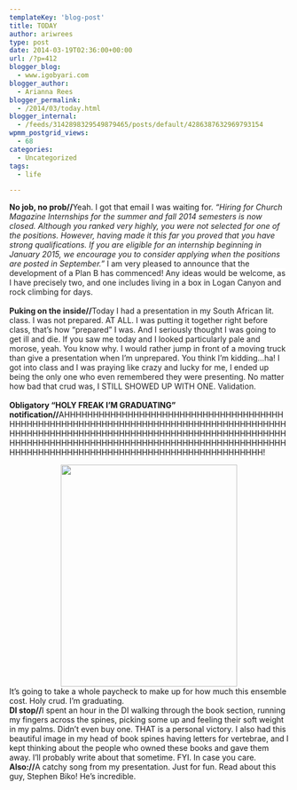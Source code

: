 ```yaml
---
templateKey: 'blog-post'
title: TODAY
author: ariwrees
type: post
date: 2014-03-19T02:36:00+00:00
url: /?p=412
blogger_blog:
  - www.igobyari.com
blogger_author:
  - Arianna Rees
blogger_permalink:
  - /2014/03/today.html
blogger_internal:
  - /feeds/3142898329549879465/posts/default/4286387632969793154
wpmm_postgrid_views:
  - 68
categories:
  - Uncategorized
tags:
  - life

---
```

<div dir="ltr" style="text-align: left;">
  <b>No job, no prob//</b>Yeah. I got that email I was waiting for. <span style="font-family: inherit;"><i>&#8220;</i><span style="background-color: white; color: #222222;"><i>Hiring for Church Magazine Internships for the summer and fall 2014 semesters is now closed. Although you ranked very highly, you were not selected for one of the positions. However, having made it this far you proved that you have strong qualifications. If you are eligible for an internship beginning in January 2015, we encourage you to consider applying when the positions are posted in September.&#8221;&nbsp;</i></span></span><span style="background-color: white; color: #222222;">I am very pleased to announce that the development of a Plan B has commenced! Any ideas would be welcome, as I have precisely two, and one includes living in a box in Logan Canyon and rock climbing for days.&nbsp;</span><br /><span style="background-color: white; color: #222222;"><br /></span><span style="color: #222222;"><span style="background-color: white;"><b>Puking on the inside//</b>Today I had a presentation in my South African lit. class. I was not prepared. AT ALL. I was putting it together right before class, that&#8217;s how &#8220;prepared&#8221; I was.&nbsp;</span></span><span style="background-color: white; color: #222222;">And I seriously thought I was going to get ill and die.</span><span style="background-color: white; color: #222222;">&nbsp;If you saw me today and I looked particularly pale and morose, yeah. You know why. I would rather jump in front of a moving truck than give a presentation when I&#8217;m unprepared. You think I&#8217;m kidding&#8230;ha! I got into class and I was praying like crazy and lucky for me, I ended up being the only one who even remembered they were presenting. No matter how bad that crud was, I STILL SHOWED UP WITH ONE. Validation.&nbsp;</span><br /><span style="font-family: inherit;"><span style="background-color: white; color: #222222;"><br /></span></span><b>Obligatory &#8220;HOLY FREAK I&#8217;M GRADUATING&#8221; notification//</b>AHHHHHHHHHHHHHHHHHHHHHHHHHHHHHHHHHHHHHHHHHHHHHHHHHHHHHHHHHHHHHHHHHHHHHHHHHHHHHHHHHHHHHHHHHHHHHHHHHHHHHHHHHHHHHHHHHHHHHHHHHHHHHHHHHHHHHHHHHHHHHHHHHHHHHHHHHHHHHHHHHHHHHHHHHHHHHHHHHHHHHHHHHHHHHHHHHHHHHHHHHHHHHHHHHHHHHHHHHHHHHHHHHH!</p> 
  
  <div style="clear: both; text-align: center;">
    <a href="http://www.igobyari.com/wp-content/uploads/2014/03/gradpiece.jpg" style="margin-left: 1em; margin-right: 1em;"><img border="0" src="http://www.igobyari.com/wp-content/uploads/2014/03/gradpiece.jpg" height="400" width="318" /></a>
  </div>
  
  <div style="clear: both; text-align: center;">
  </div>
  
  <div style="clear: both; text-align: left;">
    It&#8217;s going to take a whole paycheck to make up for how much this ensemble cost. Holy crud. I&#8217;m graduating.&nbsp;
  </div>
  
  <div style="clear: both; text-align: left;">
  </div>
  
  <div style="clear: both; text-align: left;">
    <b>DI stop//</b>I spent an hour in the DI walking through the book section, running my fingers across the spines, picking some up and feeling their soft weight in my palms. Didn&#8217;t even buy one. THAT is a personal victory. I also had this beautiful image in my head of book spines having letters for vertebrae, and I kept thinking about the people who owned these books and gave them away. I&#8217;ll probably write about that sometime. FYI. In case you care.&nbsp;
  </div>
  
  <div style="clear: both; text-align: left;">
  </div>
  
  <div style="clear: both; text-align: left;">
    <b>Also://</b>A catchy song from my presentation. Just for fun. Read about this guy, Stephen Biko! He&#8217;s incredible.&nbsp;
  </div>
  
  <div style="clear: both; text-align: left;">
  </div>
  
  <div style="text-align: center;">
  </div>
</div>
